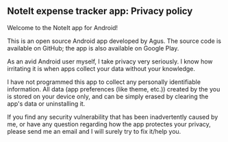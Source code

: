 ## NoteIt expense tracker app: Privacy policy

Welcome to the NoteIt app for Android!

This is an open source Android app developed by Agus. The source code is available on GitHub; the
app is also available on Google Play.

As an avid Android user myself, I take privacy very seriously. I know how irritating it is when apps
collect your data without your knowledge.

I have not programmed this app to collect any personally identifiable information. All data (app
preferences (like theme, etc.)) created by the you is stored on your device only, and can be simply
erased by clearing the app's data or uninstalling it.

If you find any security vulnerability that has been inadvertently caused by me, or have any
question regarding how the app protectes your privacy, please send me an email and I will surely try
to fix it/help you.
